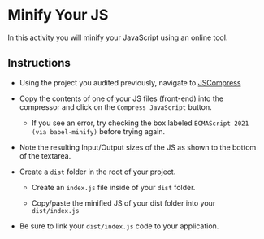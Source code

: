 # Minify Your JS

In this activity you will minify your JavaScript using an online tool.

## Instructions

- Using the project you audited previously, navigate to [JSCompress](https://jscompress.com/)

- Copy the contents of one of your JS files (front-end) into the compressor and click on the `Compress JavaScript` button.

  - If you see an error, try checking the box labeled `ECMAScript 2021 (via babel-minify)` before trying again.

- Note the resulting Input/Output sizes of the JS as shown to the bottom of the textarea.

- Create a `dist` folder in the root of your project.

  - Create an `index.js` file inside of your `dist` folder.

  - Copy/paste the minified JS of your dist folder into your `dist/index.js`

- Be sure to link your `dist/index.js` code to your application.
